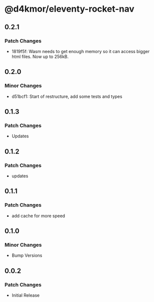 # @d4kmor/eleventy-rocket-nav

## 0.2.1

### Patch Changes

- 1819f5f: Wasm needs to get enough memory so it can access bigger html files. Now up to 256kB.

## 0.2.0

### Minor Changes

- d51bcf1: Start of restructure, add some tests and types

## 0.1.3

### Patch Changes

- Updates

## 0.1.2

### Patch Changes

- updates

## 0.1.1

### Patch Changes

- add cache for more speed

## 0.1.0

### Minor Changes

- Bump Versions

## 0.0.2

### Patch Changes

- Initial Release
